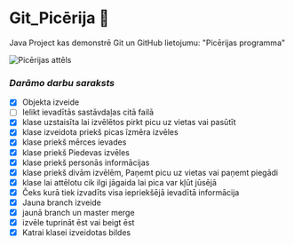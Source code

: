 # Git_Picērija :pizza:
Java Project kas demonstrē Git un GitHub lietojumu: "Picērijas programma"

![Picērijas attēls](https://i.imgur.com/Ke3EBeL.png)
### *Darāmo darbu saraksts*
- [X] Objekta izveide
- [ ] Ielikt ievadītās sastāvdaļas citā failā
- [X] klase uzstaisīta lai izvēlētos pirkt picu uz vietas vai pasūtīt
- [X] klase izveidota priekš picas īzmēra izvēles
- [X] klase priekš mērces ievades
- [X] klase priekš Piedevas izvēles 
- [X] klase priekš personās informācijas
- [X] klase priekš divām izvēlēm, Paņemt picu uz vietas vai paņemt piegādi
- [X] klase lai attēlotu cik ilgi jāgaida lai pica var kļūt jūsējā
- [X] Čeks kurā tiek izvadīts visa iepriekšējā ievadītā informācija
- [X] Jauna branch izveide
- [X] jaunā branch un master merge
- [X] izvēle tuprināt ēst vai beigt ēst
- [X] Katrai klasei izveidotas bildes
